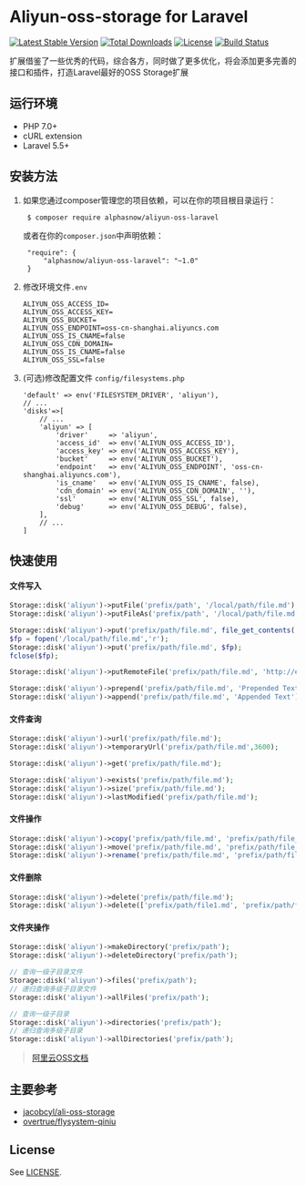 # Aliyun-oss-storage for Laravel

[![Latest Stable Version](https://poser.pugx.org/alphasnow/aliyun-oss-laravel/v/stable)](https://packagist.org/packages/alphasnow/aliyun-oss-laravel)
[![Total Downloads](https://poser.pugx.org/alphasnow/aliyun-oss-laravel/downloads)](https://packagist.org/packages/alphasnow/aliyun-oss-laravel)
[![License](https://poser.pugx.org/alphasnow/aliyun-oss-laravel/license)](https://packagist.org/packages/alphasnow/aliyun-oss-laravel)
[![Build Status](https://travis-ci.com/alphasnow/aliyun-oss-laravel.svg?branch=master)](https://travis-ci.com/alphasnow/aliyun-oss-laravel)

扩展借鉴了一些优秀的代码，综合各方，同时做了更多优化，将会添加更多完善的接口和插件，打造Laravel最好的OSS Storage扩展

## 运行环境
- PHP 7.0+
- cURL extension
- Laravel 5.5+

## 安装方法
1. 如果您通过composer管理您的项目依赖，可以在你的项目根目录运行：

        $ composer require alphasnow/aliyun-oss-laravel

   或者在你的`composer.json`中声明依赖：

        "require": {
            "alphasnow/aliyun-oss-laravel": "~1.0"
        }

2. 修改环境文件`.env`
    ```
    ALIYUN_OSS_ACCESS_ID=
    ALIYUN_OSS_ACCESS_KEY=
    ALIYUN_OSS_BUCKET=
    ALIYUN_OSS_ENDPOINT=oss-cn-shanghai.aliyuncs.com
    ALIYUN_OSS_IS_CNAME=false
    ALIYUN_OSS_CDN_DOMAIN=
    ALIYUN_OSS_IS_CNAME=false
    ALIYUN_OSS_SSL=false
    ```

3. (可选)修改配置文件 `config/filesystems.php`
    ```
    'default' => env('FILESYSTEM_DRIVER', 'aliyun'),
    // ...
    'disks'=>[
        // ...
        'aliyun' => [
            'driver'     => 'aliyun',
            'access_id'  => env('ALIYUN_OSS_ACCESS_ID'),
            'access_key' => env('ALIYUN_OSS_ACCESS_KEY'),
            'bucket'     => env('ALIYUN_OSS_BUCKET'),
            'endpoint'   => env('ALIYUN_OSS_ENDPOINT', 'oss-cn-shanghai.aliyuncs.com'),
            'is_cname'   => env('ALIYUN_OSS_IS_CNAME', false),
            'cdn_domain' => env('ALIYUN_OSS_CDN_DOMAIN', ''),
            'ssl'        => env('ALIYUN_OSS_SSL', false),
            'debug'      => env('ALIYUN_OSS_DEBUG', false),
        ],
        // ...
    ]
    ```

## 快速使用

#### 文件写入
```php
Storage::disk('aliyun')->putFile('prefix/path', '/local/path/file.md');
Storage::disk('aliyun')->putFileAs('prefix/path', '/local/path/file.md', 'file.md');

Storage::disk('aliyun')->put('prefix/path/file.md', file_get_contents('/local/path/file.md'));
$fp = fopen('/local/path/file.md','r');
Storage::disk('aliyun')->put('prefix/path/file.md', $fp);
fclose($fp);

Storage::disk('aliyun')->putRemoteFile('prefix/path/file.md', 'http://example.com/file.md');

Storage::disk('aliyun')->prepend('prefix/path/file.md', 'Prepended Text'); 
Storage::disk('aliyun')->append('prefix/path/file.md', 'Appended Text');
```

#### 文件查询
```php
Storage::disk('aliyun')->url('prefix/path/file.md');
Storage::disk('aliyun')->temporaryUrl('prefix/path/file.md',3600);

Storage::disk('aliyun')->get('prefix/path/file.md'); 

Storage::disk('aliyun')->exists('prefix/path/file.md'); 
Storage::disk('aliyun')->size('prefix/path/file.md'); 
Storage::disk('aliyun')->lastModified('prefix/path/file.md');
```

#### 文件操作
```php
Storage::disk('aliyun')->copy('prefix/path/file.md', 'prefix/path/file_new.md');
Storage::disk('aliyun')->move('prefix/path/file.md', 'prefix/path/file_new.md');
Storage::disk('aliyun')->rename('prefix/path/file.md', 'prefix/path/file_new.md');
```

#### 文件删除
```php
Storage::disk('aliyun')->delete('prefix/path/file.md');
Storage::disk('aliyun')->delete(['prefix/path/file1.md', 'prefix/path/file2.md']);
```

#### 文件夹操作
```php
Storage::disk('aliyun')->makeDirectory('prefix/path'); 
Storage::disk('aliyun')->deleteDirectory('prefix/path');

// 查询一级子目录文件
Storage::disk('aliyun')->files('prefix/path');
// 递归查询多级子目录文件
Storage::disk('aliyun')->allFiles('prefix/path');

// 查询一级子目录
Storage::disk('aliyun')->directories('prefix/path'); 
// 递归查询多级子目录
Storage::disk('aliyun')->allDirectories('prefix/path'); 
```

> [阿里云OSS文档](https://help.aliyun.com/document_detail/32099.html?spm=5176.doc31981.6.335.eqQ9dM)

## 主要参考
- [jacobcyl/ali-oss-storage](https://github.com/jacobcyl/Aliyun-oss-storage)
- [overtrue/flysystem-qiniu](https://github.com/overtrue/flysystem-qiniu)

## License
See [LICENSE](LICENSE).